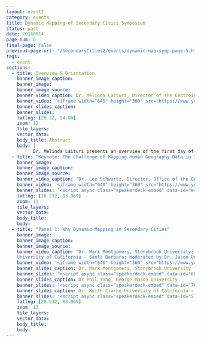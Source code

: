 ```yaml
---
layout: event2
category: events
title: Dynamic Mapping of Secondary Cities Symposium
status: past
date: 20160614
page-num: 6
final-page: false
previous-page-url: "/SecondaryCities2/events/dynamic-map-symp-page-5.html"
tags:
  - event
sections: 
  - title: Overview & Orientation
    banner_image_caption: 
    banner_image: 
    banner_image_source: 
    banner_video_caption: Dr. Melinda Laituri, Director of the Centroid, Colorado State University
    banner_video: '<iframe width="640" height="360" src="https://www.youtube.com/embed/obYV2FwGhtk" frameborder="0" allowfullscreen></iframe>'
    banner_slides_caption: 
    banner_slides: 
    latlng: [28.22, 84.00]
    zoom: 12
    tile_layers:
    vector_data:
    body_title: Abstract
    body: |
          Dr. Melinda Laituri presents an overview of the first day of the Dynamic Mapping Symposium which presented a number of open source and proprietary mapping tools and technologies for Secondary Cities. She then presents the Secondary City project, partners, and activities in three cities - Cuzco, Kharkiv and Pokhara.
  - title: "Keynote: The Challenge of Mapping Human Geography Data in the Urban Milieu"
    banner_image: 
    banner_image_caption: 
    banner_image_source:
    banner_video_caption: "Dr. Lee Schwartz, Director, Office of the Geographer, U.S. Department of State"
    banner_video: '<iframe width="640" height="360" src="https://www.youtube.com/embed/j21anT1rHps" frameborder="0" allowfullscreen></iframe>'
    banner_slides: '<script async class="speakerdeck-embed" data-id="e4aaa4f9fb2041388bbc5981c9a3f63b" data-ratio="1.33333333333333" src="//speakerdeck.com/assets/embed.js"></script>'
    latlng: [28.232, 83.969]
    zoom: 13
    tile_layers:
    vector_data:
    body_title: 
    body:
  - title: "Panel 1: Why Dynamic Mapping in Secondary Cities"
    banner_image: 
    banner_image_caption: 
    banner_image_source:
    banner_video_caption: "Dr. Mark Montgomery, Stonybrook University; Dr Phil Yang, George Mason University; Dr. Keith Clarke
    University of California - Santa Barbara; moderated by Dr. Jason Ur, Harvard University"
    banner_video: '<iframe width="640" height="360" src="https://www.youtube.com/embed/t59nZ85gMGw" frameborder="0" allowfullscreen></iframe>'
    banner_slides_caption: Dr. Mark Montgomery, Stonybrook University
    banner_slides: '<script async class="speakerdeck-embed" data-id="68f982b6aa884569bd0690c902c2c7ad" data-ratio="1.33333333333333" src="//speakerdeck.com/assets/embed.js"></script>'
    banner_slides_caption: Dr Phil Yang, George Mason University
    banner_slides: '<script async class="speakerdeck-embed" data-id="7e9c7fc67ed9480d8c2d90c516d707c7" data-ratio="1.33333333333333" src="//speakerdeck.com/assets/embed.js"></script>'
    banner_slides_caption: Dr. Keith Clarke University of California - Santa Barbara
    banner_slides: '<script async class="speakerdeck-embed" data-id="575434dd76ec4f9eba78ce313e964879" data-ratio="1.33333333333333" src="//speakerdeck.com/assets/embed.js"></script>'
    latlng: [28.232, 83.969]
    zoom: 13
    tile_layers:
    vector_data:
    body_title: 
    body:
---
```


